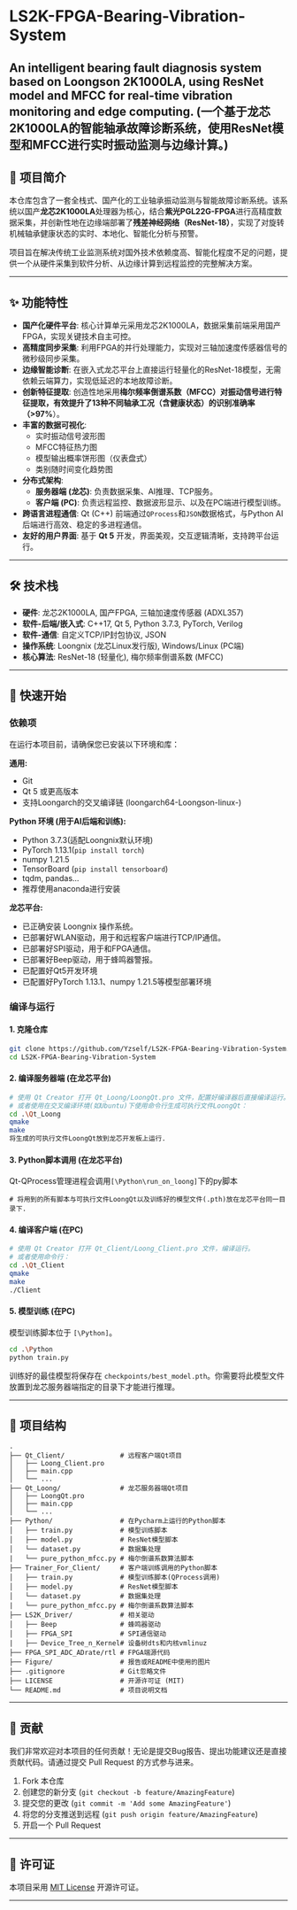 # LS2K-FPGA-Bearing-Vibration-System
An intelligent bearing fault diagnosis system based on Loongson 2K1000LA, using ResNet model and MFCC for real-time vibration monitoring and edge computing. (一个基于龙芯2K1000LA的智能轴承故障诊断系统，使用ResNet模型和MFCC进行实时振动监测与边缘计算。)
---

## 📖 项目简介

本仓库包含了一套全栈式、国产化的工业轴承振动监测与智能故障诊断系统。该系统以国产**龙芯2K1000LA**处理器为核心，结合**紫光PGL22G-FPGA**进行高精度数据采集，并创新性地在边缘端部署了**残差神经网络（ResNet-18）**，实现了对旋转机械轴承健康状态的实时、本地化、智能化分析与预警。

项目旨在解决传统工业监测系统对国外技术依赖度高、智能化程度不足的问题，提供一个从硬件采集到软件分析、从边缘计算到远程监控的完整解决方案。

---

## ✨ 功能特性

*   **国产化硬件平台**: 核心计算单元采用龙芯2K1000LA，数据采集前端采用国产FPGA，实现关键技术自主可控。
*   **高精度同步采集**: 利用FPGA的并行处理能力，实现对三轴加速度传感器信号的微秒级同步采集。
*   **边缘智能诊断**: 在嵌入式龙芯平台上直接运行轻量化的ResNet-18模型，无需依赖云端算力，实现低延迟的本地故障诊断。
*   **创新特征提取**: 创造性地采用**梅尔频率倒谱系数（MFCC）**对振动信号进行特征提取，有效提升了13种不同轴承工况（含健康状态）的识别准确率（**>97%**）。
*   **丰富的数据可视化**:
    *   实时振动信号波形图
    *   MFCC特征热力图
    *   模型输出概率饼形图（仪表盘式）
    *   类别随时间变化趋势图
*   **分布式架构**:
    *   **服务器端 (龙芯)**: 负责数据采集、AI推理、TCP服务。
    *   **客户端 (PC)**: 负责远程监控、数据波形显示、以及在PC端进行模型训练。
*   **跨语言进程通信**: Qt (C++) 前端通过`QProcess`和`JSON`数据格式，与Python AI后端进行高效、稳定的多进程通信。
*   **友好的用户界面**: 基于 **Qt 5** 开发，界面美观，交互逻辑清晰，支持跨平台运行。

---

## 🛠️ 技术栈

*   **硬件**: 龙芯2K1000LA, 国产FPGA, 三轴加速度传感器 (ADXL357)
*   **软件-后端/嵌入式**: C++17, Qt 5, Python 3.7.3, PyTorch, Verilog
*   **软件-通信**: 自定义TCP/IP封包协议, JSON
*   **操作系统**: Loongnix (龙芯Linux发行版), Windows/Linux (PC端)
*   **核心算法**: ResNet-18 (轻量化), 梅尔频率倒谱系数 (MFCC)

---

## 🚀 快速开始

### 依赖项

在运行本项目前，请确保您已安装以下环境和库：

**通用:**
*   Git
*   Qt 5 或更高版本
*   支持Loongarch的交叉编译链 (loongarch64-Loongson-linux-)

**Python 环境 (用于AI后端和训练):**
*   Python 3.7.3(适配Loongnix默认环境)
*   PyTorch 1.13.1(`pip install torch`)
*   numpy 1.21.5
*   TensorBoard (`pip install tensorboard`)
*   tqdm, pandas...
*   推荐使用anaconda进行安装

**龙芯平台:**
*   已正确安装 Loongnix 操作系统。
*   已部署好WLAN驱动，用于和远程客户端进行TCP/IP通信。
*   已部署好SPI驱动，用于和FPGA通信。
*   已部署好Beep驱动，用于蜂鸣器警报。
*   已配置好Qt5开发环境
*   已配置好PyTorch 1.13.1、numpy 1.21.5等模型部署环境

### 编译与运行

#### 1. 克隆仓库
```bash
git clone https://github.com/Yzself/LS2K-FPGA-Bearing-Vibration-System.git
cd LS2K-FPGA-Bearing-Vibration-System
```

#### 2. 编译服务器端 (在龙芯平台)
```bash
# 使用 Qt Creator 打开 Qt_Loong/LoongQt.pro 文件，配置好编译器后直接编译运行。
# 或者使用在交叉编译环境(如Ubuntu)下使用命令行生成可执行文件LoongQt：
cd .\Qt_Loong
qmake
make
将生成的可执行文件LoongQt放到龙芯开发板上运行.
```

#### 3. Python脚本调用 (在龙芯平台)
Qt-QProcess管理进程会调用`[\Python\run_on_loong]`下的py脚本
```
# 将用到的所有脚本与可执行文件LoongQt以及训练好的模型文件(.pth)放在龙芯平台同一目录下.
```

#### 4. 编译客户端 (在PC)
```bash
# 使用 Qt Creator 打开 Qt_Client/Loong_Client.pro 文件，编译运行。
# 或者使用命令行：
cd .\Qt_Client
qmake
make
./Client
```

#### 5. 模型训练 (在PC)
模型训练脚本位于 `[\Python]`。
```bash
cd .\Python
python train.py 
```
训练好的最佳模型将保存在 `checkpoints/best_model.pth`。你需要将此模型文件放置到龙芯服务器端指定的目录下才能进行推理。

---

## 📁 项目结构

```
.
├── Qt_Client/              # 远程客户端Qt项目
│   ├── Loong_Client.pro
│   ├── main.cpp
│   └── ...
├── Qt_Loong/               # 龙芯服务器端Qt项目
│   ├── LoongQt.pro
│   ├── main.cpp
│   └── ...
├── Python/                 # 在Pycharm上运行的Python脚本
│   ├── train.py            # 模型训练脚本
│   ├── model.py            # ResNet模型脚本
│   └── dataset.py          # 数据集处理
|   └── pure_python_mfcc.py # 梅尔倒谱系数算法脚本
├── Trainer_For_Client/     # 客户端训练调用的Python脚本
│   ├── train.py            # 模型训练脚本(QProcess调用)
│   ├── model.py            # ResNet模型脚本
│   └── dataset.py          # 数据集处理
|   └── pure_python_mfcc.py # 梅尔倒谱系数算法脚本
├── LS2K_Driver/            # 相关驱动
│   ├── Beep                # 蜂鸣器驱动
│   ├── FPGA_SPI            # SPI通信驱动
|   ├── Device_Tree_n_Kernel# 设备树dts和内核vmlinuz
├── FPGA_SPI_ADC_ADrate/rtl # FPGA端源代码                 
├── Figure/                 # 报告或README中使用的图片
├── .gitignore              # Git忽略文件
├── LICENSE                 # 开源许可证 (MIT)
└── README.md               # 项目说明文档
```

---

## 🤝 贡献

我们非常欢迎对本项目的任何贡献！无论是提交Bug报告、提出功能建议还是直接贡献代码。请通过提交 Pull Request 的方式参与进来。

1.  Fork 本仓库
2.  创建您的新分支 (`git checkout -b feature/AmazingFeature`)
3.  提交您的更改 (`git commit -m 'Add some AmazingFeature'`)
4.  将您的分支推送到远程 (`git push origin feature/AmazingFeature`)
5.  开启一个 Pull Request

---

## 📜 许可证

本项目采用 [MIT License](LICENSE) 开源许可证。

---
